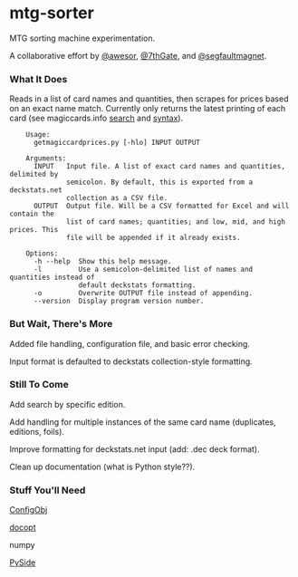 # mtg-sorter
MTG sorting machine experimentation.

A collaborative effort by [@awesor](https://github.com/awesor), [@7thGate](https://github.com/7thGate), and [@segfaultmagnet](https://github.com/segfaultmagnet).

### What It Does
Reads in a list of card names and quantities, then scrapes for prices based on an exact name match. Currently only returns the latest printing of each card (see magiccards.info [search](http://magiccards.info/search.html) and [syntax](http://magiccards.info/syntax.html)).

		Usage:
		  getmagiccardprices.py [-hlo] INPUT OUTPUT

		Arguments:
		  INPUT   Input file. A list of exact card names and quantities, delimited by
		          semicolon. By default, this is exported from a deckstats.net
		          collection as a CSV file.
		  OUTPUT  Output file. Will be a CSV formatted for Excel and will contain the
		          list of card names; quantities; and low, mid, and high prices. This
		          file will be appended if it already exists.

		Options:
  		  -h --help  Show this help message.
  		  -l         Use a semicolon-delimited list of names and quantities instead of
		             default deckstats formatting.
  		  -o         Overwrite OUTPUT file instead of appending.
  		  --version  Display program version number.

### But Wait, There's More
Added file handling, configuration file, and basic error checking.

Input format is defaulted to deckstats collection-style formatting.
### Still To Come
Add search by specific edition.

Add handling for multiple instances of the same card name (duplicates, editions, foils).

Improve formatting for deckstats.net input (add: .dec deck format).

Clean up documentation (what is Python style??).

### Stuff You'll Need
[ConfigObj](https://pypi.python.org/pypi/configobj/)

[docopt](https://pypi.python.org/pypi/docopt/)

numpy

[PySide](https://pypi.python.org/pypi/PySide/)
